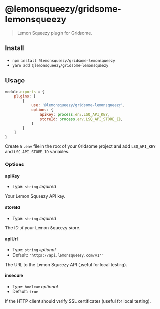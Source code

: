 # @lemonsqueezy/gridsome-lemonsqueezy

> Lemon Squeezy plugin for Gridsome.

## Install

- `npm install @lemonsqueezy/gridsome-lemonsqueezy`
- `yarn add @lemonsqueezy/gridsome-lemonsqueezy`

## Usage

```js
module.exports = {
    plugins: [
        {
            use: '@lemonsqueezy/gridsome-lemonsqueezy',
            options: {
                apiKey: process.env.LSQ_API_KEY,
                storeId: process.env.LSQ_API_STORE_ID,
            }
        }
    ]
}
```

Create a `.env` file in the root of your Gridsome project and add `LSQ_API_KEY` and `LSQ_API_STORE_ID` variables.

### Options

#### apiKey

- Type: `string` *required*

Your Lemon Squeezy API key.

#### storeId

- Type: `string` *required*

The ID of your Lemon Squeezy store.

#### apiUrl

- Type: `string` *optional*
- Default: `'https://api.lemonsqueezy.com/v1/'`

The URL to the Lemon Squeezy API (useful for local testing).

#### insecure

- Type: `boolean` *optional*
- Default: `true`

If the HTTP client should verify SSL certificates (useful for local testing).
